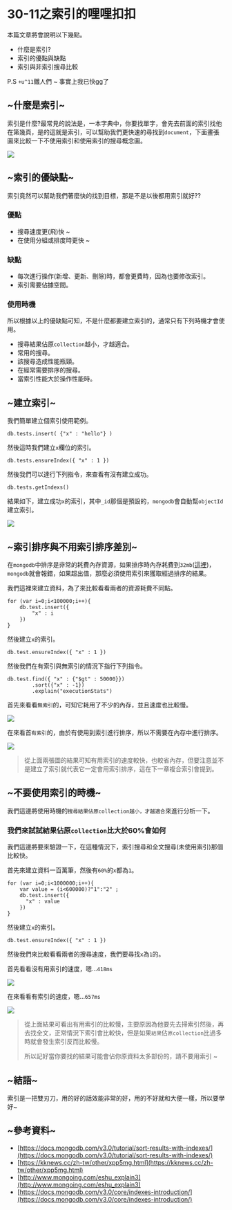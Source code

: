 # 30-11之索引的哩哩扣扣
本篇文章將會說明以下幾點。

*  什麼是索引?
*  索引的優點與缺點
*  索引與非索引搜尋比較

P.S  `+u^11`鐵人們 ~ 事實上我已快gg了

## ~什麼是索引~
索引是什麼?最常見的說法是，一本字典中，你要找單字，會先去前面的索引找他在第幾頁，是的這就是索引，可以幫助我們更快速的尋找到`document`，下面畫張圖來比較一下不使用索引和使用索引的搜尋概念圖。

![](http://yixiang8780.com/outImg/20161209-1.png)

## ~索引的優缺點~
索引竟然可以幫助我們著麼快的找到目標，那是不是以後都用索引就好??

### 優點
* 搜尋速度更(飛)快 ~
* 在使用分組或排度時更快 ~

### 缺點
* 每次進行操作(新增、更新、刪除)時，都會更費時，因為也要修改索引。
* 索引需要佔據空間。

### 使用時機
所以根據以上的優缺點可知，不是什麼都要建立索引的，通常只有下列時機才會使用。

* 搜尋結果佔原`collection`越小，才越適合。
* 常用的搜尋。
* 該搜尋造成性能瓶頸。
* 在經常需要排序的搜尋。
* 當索引性能大於操作性能時。


## ~建立索引~
我們簡單建立個索引使用範例。

```
db.tests.insert( {"x" : "hello"} )

```
然後這時我們建立`x`欄位的索引。

```
db.tests.ensureIndex({ "x" : 1 })

```
然後我們可以達行下列指令，來查看有沒有建立成功。

```
db.tests.getIndexs()

```
結果如下，建立成功`x`的索引，其中`_id`那個是預設的，`mongodb`會自動幫`objectId`建立索引。

![](http://yixiang8780.com/outImg/20161209-2.png)

## ~索引排序與不用索引排序差別~
在`mongodb`中排序是非常的耗費內存資源，如果排序時內存耗費到`32mb`([這裡](https://docs.mongodb.com/v3.0/tutorial/sort-results-with-indexes/))，`mongodb`就會報錯，如果超出值，那麼必須使用索引來獲取經過排序的結果。

我們這裡來建立資料，為了來比較看看兩者的資源耗費不同點。

```
for (var i=0;i<100000;i++){
	db.test.insert({
		"x" : i
	})
}
```
然後建立`x`的索引。

```
db.test.ensureIndex({ "x" : 1 })

```

然後我們在有索引與無索引的情況下指行下列指令。

```
db.test.find({ "x" : {"$gt" : 50000}})
		.sort({"x" : -1})
		.explain("executionStats")
```
首先來看看`無索引`的，可知它耗用了不少的內存，並且速度也比較慢。

![](http://yixiang8780.com/outImg/20161209-3.png)

在來看首`有索引`的，由於有使用到索引進行排序，所以不需要在內存中進行排序。

![](http://yixiang8780.com/outImg/20161209-4.png)

>從上面兩張圖的結果可知有用索引的速度較快，也較省內存，但要注意並不是建立了索引就代表它一定會用索引排序，這在下一章複合索引會提到。


## ~不要使用索引的時機~
我們這邊將使用時機的`搜尋結果佔原collection越小，才越適合`來進行分析一下。

### 我們來試試結果佔原`collection`比大於60%會如何
我們這邊將要來驗證一下，在這種情況下，索引搜尋和全文搜尋(未使用索引)那個比較快。

首先來建立資料一百萬筆，然後有`60%`的`x`都為`1`。

```
for (var i=0;i<1000000;i++){
	var value = (i<600000)?"1":"2" ;
	db.test.insert({
	  "x" : value
	})
}

```
然後建立`x`的索引。

```
db.test.ensureIndex({ "x" : 1 })

```
然後我們來比較看看兩者的搜尋速度，我們要尋找`x`為`1`的。

首先看看沒有用索引的速度，嗯…`418ms`

![](http://yixiang8780.com/outImg/20161209-5.png)

在來看看有索引的速度，嗯…`657ms`

![](http://yixiang8780.com/outImg/20161209-6.png)


>從上面結果可看出有用索引的比較慢，主要原因為他要先去掃索引然後，再去找全文，正常情況下索引會比較快，但是如果`結果`佔`原collection`比過多時就會發生索引反而比較慢。
>
>所以記好當你要找的結果可能會佔你原資料太多部份的，請不要用索引 ~

## ~結語~
索引是一把雙刃刀，用的好的話效能非常的好，用的不好就和大便一樣，所以要學好~

## ~參考資料~
* [https://docs.mongodb.com/v3.0/tutorial/sort-results-with-indexes/](https://docs.mongodb.com/v3.0/tutorial/sort-results-with-indexes/)
* [https://kknews.cc/zh-tw/other/xpp5mg.html](https://kknews.cc/zh-tw/other/xpp5mg.html)
* [http://www.mongoing.com/eshu_explain3](http://www.mongoing.com/eshu_explain3)
* [https://docs.mongodb.com/v3.0/core/indexes-introduction/](https://docs.mongodb.com/v3.0/core/indexes-introduction/)





